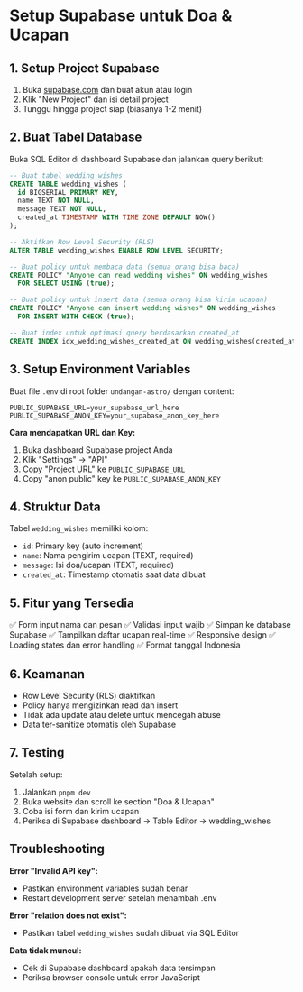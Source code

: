 # Setup Supabase untuk Doa & Ucapan

## 1. Setup Project Supabase

1. Buka [supabase.com](https://supabase.com) dan buat akun atau login
2. Klik "New Project" dan isi detail project
3. Tunggu hingga project siap (biasanya 1-2 menit)

## 2. Buat Tabel Database

Buka SQL Editor di dashboard Supabase dan jalankan query berikut:

```sql
-- Buat tabel wedding_wishes
CREATE TABLE wedding_wishes (
  id BIGSERIAL PRIMARY KEY,
  name TEXT NOT NULL,
  message TEXT NOT NULL,
  created_at TIMESTAMP WITH TIME ZONE DEFAULT NOW()
);

-- Aktifkan Row Level Security (RLS)
ALTER TABLE wedding_wishes ENABLE ROW LEVEL SECURITY;

-- Buat policy untuk membaca data (semua orang bisa baca)
CREATE POLICY "Anyone can read wedding wishes" ON wedding_wishes
  FOR SELECT USING (true);

-- Buat policy untuk insert data (semua orang bisa kirim ucapan)
CREATE POLICY "Anyone can insert wedding wishes" ON wedding_wishes
  FOR INSERT WITH CHECK (true);

-- Buat index untuk optimasi query berdasarkan created_at
CREATE INDEX idx_wedding_wishes_created_at ON wedding_wishes(created_at DESC);
```

## 3. Setup Environment Variables

Buat file `.env` di root folder `undangan-astro/` dengan content:

```env
PUBLIC_SUPABASE_URL=your_supabase_url_here
PUBLIC_SUPABASE_ANON_KEY=your_supabase_anon_key_here
```

**Cara mendapatkan URL dan Key:**
1. Buka dashboard Supabase project Anda
2. Klik "Settings" → "API"
3. Copy "Project URL" ke `PUBLIC_SUPABASE_URL`
4. Copy "anon public" key ke `PUBLIC_SUPABASE_ANON_KEY`

## 4. Struktur Data

Tabel `wedding_wishes` memiliki kolom:
- `id`: Primary key (auto increment)
- `name`: Nama pengirim ucapan (TEXT, required)
- `message`: Isi doa/ucapan (TEXT, required)  
- `created_at`: Timestamp otomatis saat data dibuat

## 5. Fitur yang Tersedia

✅ Form input nama dan pesan
✅ Validasi input wajib
✅ Simpan ke database Supabase
✅ Tampilkan daftar ucapan real-time
✅ Responsive design
✅ Loading states dan error handling
✅ Format tanggal Indonesia

## 6. Keamanan

- Row Level Security (RLS) diaktifkan
- Policy hanya mengizinkan read dan insert
- Tidak ada update atau delete untuk mencegah abuse
- Data ter-sanitize otomatis oleh Supabase

## 7. Testing

Setelah setup:
1. Jalankan `pnpm dev`
2. Buka website dan scroll ke section "Doa & Ucapan"
3. Coba isi form dan kirim ucapan
4. Periksa di Supabase dashboard → Table Editor → wedding_wishes

## Troubleshooting

**Error "Invalid API key":**
- Pastikan environment variables sudah benar
- Restart development server setelah menambah .env

**Error "relation does not exist":**
- Pastikan tabel `wedding_wishes` sudah dibuat via SQL Editor

**Data tidak muncul:**
- Cek di Supabase dashboard apakah data tersimpan
- Periksa browser console untuk error JavaScript
